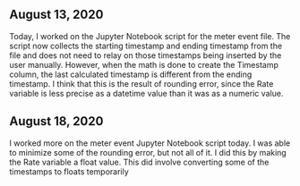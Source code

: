 ## August 13, 2020

Today, I worked on the Jupyter Notebook script for the meter event file. The script now collects the starting timestamp and ending timestamp from the file and does not need to relay on those timestamps being inserted by the user manually. However, when the math is done to create the Timestamp column, the last calculated timestamp is different from the ending timestamp. I think that this is the result of rounding error, since the Rate variable is less precise as a datetime value than it was as a numeric value. 

## August 18, 2020
I worked more on the meter event Jupyter Notebook script today. I was able to minimize some of the rounding error, but not all of it. I did this by making the Rate variable a float value. This did involve converting some of the timestamps to floats temporarily
